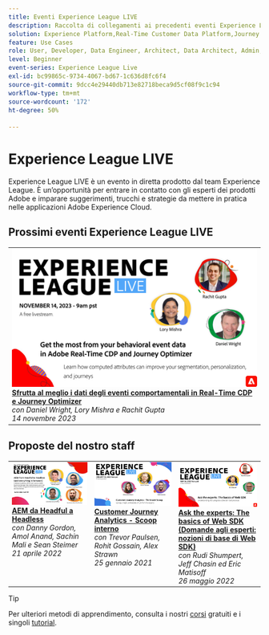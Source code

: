 ```yaml
---
title: Eventi Experience League LIVE
description: Raccolta di collegamenti ai precedenti eventi Experience League LIVE
solution: Experience Platform,Real-Time Customer Data Platform,Journey Optimizer,Experience Manager,Target,Audience Manager,Analytics
feature: Use Cases
role: User, Developer, Data Engineer, Architect, Data Architect, Admin, Leader
level: Beginner
event-series: Experience League Live
exl-id: bc99865c-9734-4067-bd67-1c636d8fc6f4
source-git-commit: 9dcc4e29440db713e82718beca9d5cf08f9c1c94
workflow-type: tm+mt
source-wordcount: '172'
ht-degree: 50%

---
```


# Experience League LIVE

Experience League LIVE è un evento in diretta prodotto dal team Experience League.  È un’opportunità per entrare in contatto con gli esperti dei prodotti Adobe e imparare suggerimenti, trucchi e strategie da mettere in pratica nelle applicazioni Adobe Experience Cloud.

<div id="upcoming-events">

## Prossimi eventi Experience League LIVE

<table>
<tr>
  <td style="vertical-align: top;"><a href="episodes/exl-live-episode-11-14-23.md">
      <img alt="Experience League LIVE 21 aprile" src="assets/Nov14_2023_exl_live_WebBanner.jpg">
    </a>
    <div>
      <a href="episodes/exl-live-episode-11-14-23.md">
        <strong>Sfrutta al meglio i dati degli eventi comportamentali in Real-Time CDP e Journey Optimizer</strong>
      </a>
      <br/><em>con Daniel Wright, Lory Mishra e Rachit Gupta</em>
      <br/><em>14 novembre 2023</em>
    </div>
  </td>
</tr>
</table>


</div>

<div id="recs-overview-body-1"></div>
<div id="recs-overview-body-2"></div>
<div id="recs-overview-body-3"></div>
<div id="recs-overview-body-4"></div>
<div id="recs-overview-body-5"></div>
<div id="recs-overview-body-6"></div>

<div id="past-events">


</div>

## Proposte del nostro staff

<table style="max-width: 1214px;">

<tr>
  <td style="vertical-align: top;"><a href="episodes/exl-live-episode-04-21-22.md">
      <img alt="Experience League LIVE 21 aprile" src="assets/youtube-thumbnails/april-21-yt.jpg">
    </a>
    <div>
      <a href="/help/experience-league-live/episodes/exl-live-episode-04-21-22.md">
        <strong>AEM da Headful a Headless</strong>
      </a>
      <br/><em>con Danny Gordon, Amol Anand, Sachin Mali e Sean Steimer</em>
      <br/><em>21 aprile 2022</em>
    </div>
  </td>

<td style="vertical-align: top;">
    <a href="episodes/exl-live-episode-08.md">
      <img alt="Experience League LIVE ep8" src="./assets/youtube-thumbnails/jan-25-yt.jpg">
    </a>
    <div>
      <a href="episodes/exl-live-episode-08.md"><strong>Customer Journey Analytics - Scoop interno</strong></a>
      <br/><em>con Trevor Paulsen, Rohit Gossain, Alex Strawn</em>
      <br/><em>25 gennaio 2021</em>
    </div>
  </td>

<td style="vertical-align: top;">
    <a href="episodes/exl-live-episode-05-26-22.md">
      <img alt="Experience League LIVE 26 maggio" src="assets/May26_exl_live_banner_web_1920_WebBanner.png">
    </a>
    <div>
      <a href="episodes/exl-live-episode-05-26-22.md">
        <strong>Ask the experts: The basics of Web SDK (Domande agli esperti: nozioni di base di Web SDK)</strong>
      </a>
      <br/><em>con Rudi Shumpert, Jeff Chasin ed Eric Matisoff</em>
      <br/><em>26 maggio 2022</em>
    </div>
  </td>
  </tr>

</table>


>[!TIP]
>
>Per ulteriori metodi di apprendimento, consulta i nostri [corsi](https://experienceleague.adobe.com/?lang=it#dashboard/learning) gratuiti e i singoli [tutorial](https://experienceleague.adobe.com/docs/home-tutorials.html?lang=it).
